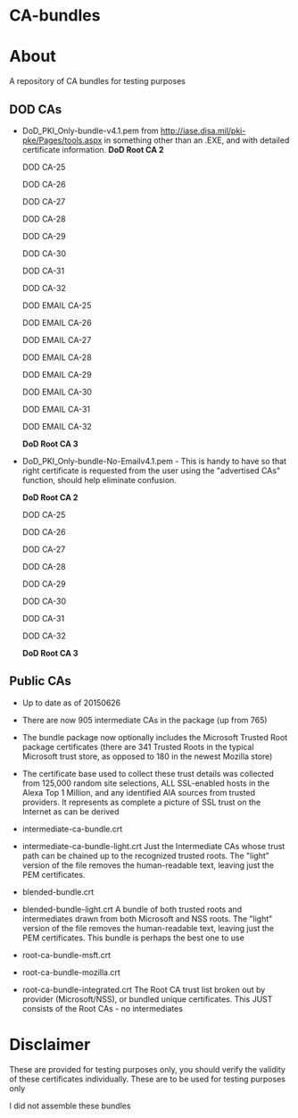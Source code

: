 CA-bundles
==============

# About

A repository of CA bundles for testing purposes

## DOD CAs
* DoD_PKI_Only-bundle-v4.1.pem from http://iase.disa.mil/pki-pke/Pages/tools.aspx in something other than an .EXE, and with detailed certificate information.
  **DoD Root CA 2**
     
    DOD CA-25

    DOD CA-26
   
    DOD CA-27
   
    DOD CA-28
   
    DOD CA-29
   
    DOD CA-30
   
    DOD CA-31
   
    DOD CA-32
   
    DOD EMAIL CA-25
   
    DOD EMAIL CA-26
   
    DOD EMAIL CA-27
   
    DOD EMAIL CA-28
   
    DOD EMAIL CA-29
   
    DOD EMAIL CA-30
   
    DOD EMAIL CA-31
   
    DOD EMAIL CA-32

  **DoD Root CA 3**

* DoD_PKI_Only-bundle-No-Emailv4.1.pem - This is handy to have so that right certificate is requested from the user using the "advertised CAs" function, should help eliminate confusion.

  **DoD Root CA 2**

  DOD CA-25

  DOD CA-26
   
  DOD CA-27
   
  DOD CA-28
   
  DOD CA-29
   
  DOD CA-30
   
  DOD CA-31
   
  DOD CA-32

  **DoD Root CA 3**

## Public CAs
* Up to date as of 20150626 

* There are now 905 intermediate CAs in the package (up from 765)
* The bundle package now optionally includes the Microsoft Trusted Root package certificates (there are 341 Trusted Roots in the typical Microsoft trust store, as opposed to 180 in the newest Mozilla store)
* The certificate base used to collect these trust details was collected from 125,000 random site selections, ALL SSL-enabled hosts in the Alexa Top 1 Million, and any identified AIA sources from trusted providers. It represents as complete a picture of SSL trust on the Internet as can be derived

* intermediate-ca-bundle.crt
* intermediate-ca-bundle-light.crt
   Just the Intermediate CAs whose trust path can be chained up to the recognized trusted roots. The "light" version of the file removes the human-readable text, leaving just the PEM certificates.
 
* blended-bundle.crt
* blended-bundle-light.crt
   A bundle of both trusted roots and intermediates drawn from both Microsoft and NSS roots. The "light" version of the file removes the human-readable text, leaving just the PEM certificates. This bundle is perhaps the best one to use
 
* root-ca-bundle-msft.crt
* root-ca-bundle-mozilla.crt
* root-ca-bundle-integrated.crt
   The Root CA trust list broken out by provider (Microsoft/NSS), or bundled unique certificates. This JUST consists of the Root CAs - no intermediates

# Disclaimer
 These are provided for testing purposes only, you should verify the validity of these certificates individually. These are to be used for testing purposes only

 I did not assemble these bundles